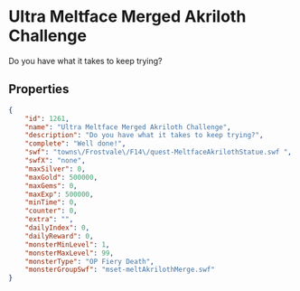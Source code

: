 # Ultra Meltface Merged Akriloth Challenge

Do you have what it takes to keep trying?

## Properties

```json
{
    "id": 1261,
    "name": "Ultra Meltface Merged Akriloth Challenge",
    "description": "Do you have what it takes to keep trying?",
    "complete": "Well done!",
    "swf": "towns\/Frostvale\/F14\/quest-MeltfaceAkrilothStatue.swf ",
    "swfX": "none",
    "maxSilver": 0,
    "maxGold": 500000,
    "maxGems": 0,
    "maxExp": 500000,
    "minTime": 0,
    "counter": 0,
    "extra": "",
    "dailyIndex": 0,
    "dailyReward": 0,
    "monsterMinLevel": 1,
    "monsterMaxLevel": 99,
    "monsterType": "OP Fiery Death",
    "monsterGroupSwf": "mset-meltAkrilothMerge.swf"
}
```


